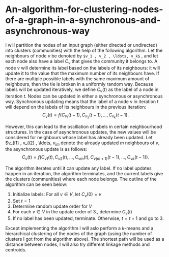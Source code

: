 # An-algorithm-for-clustering-nodes-of-a-graph-in-a-synchronous-and-asynchronous-way

I will partition the nodes of an input graph (either directed or undirected) into clusters (communities) with the
help of the following algorithm. Let the neighbours of node $v$ be denoted by `$v_1 , v_2 , \ldots, v_k$` , and let each node
also have a label $C_v$ that gives the community it belongs to. A node $v$ will determine its label based on the
labels of its neighbours: it will update it to the value that the maximum number of its neighbours have. If
there are multiple possible labels with the same maximum amount of neighbours, then the tie is broken in
a uniformly random way. Because labels will be updated iteratively, we define $C_v (t)$ as the label of a node
in iteration $t$. Nodes can be updated in either a synchronous or asynchronous way. Synchronous updating
means that the label of a node v in iteration t will depend on the labels of its neighbours in the previous
iteration: $$C_v(t) = f(C_{v_1}(t-1), C_{v_2}(t-1), \ldots, C_{v_k}(t-1).$$

However, this can lead to the oscillation of labels in certain neighbourhood structures. In the case
of asynchronous updates, the new values will be considered for neighbours whose label has already been
updated. Let $v_{i1} , v_{i2} , \ldots, $v_{im}$ denote the already updated $m$ neighbours of $v$, the asynchronous update is as
follows: $$C_v(t) = f(C_{v1}(t), C_{v2}(t), \ldots, C_{vm}(t), C_{v(m+1)}(t-1), \ldots, C_{vk}(t-1)).$$

The algorithm iterates until it can update any label. If no label updates happen in an iteration, the
algorithm terminates, and the current labels give the clusters (communities) where each node belongs. The
outline of the algorithm can be seen below:
  1. Initialize labels: For all $v \in V$, let $C_v(0) = v$
  2. Set $t=1$
  3. Determine random update order for $V$
  4. For each $v \in V$ in the update order of $3$., determine $C_v(t)$
  5. If no label has been updated, terminate. Otherwise,  $t=t +1$ and go to 3.

Except implementing the algorithm I will aslo perform a $k$-means and a hierarchical clustering of the nodes of the graph (using the number of clusters I got from the algorithm above). The shortest path will be used as a distance between nodes, I will also try different linkage methods and centroids. 
